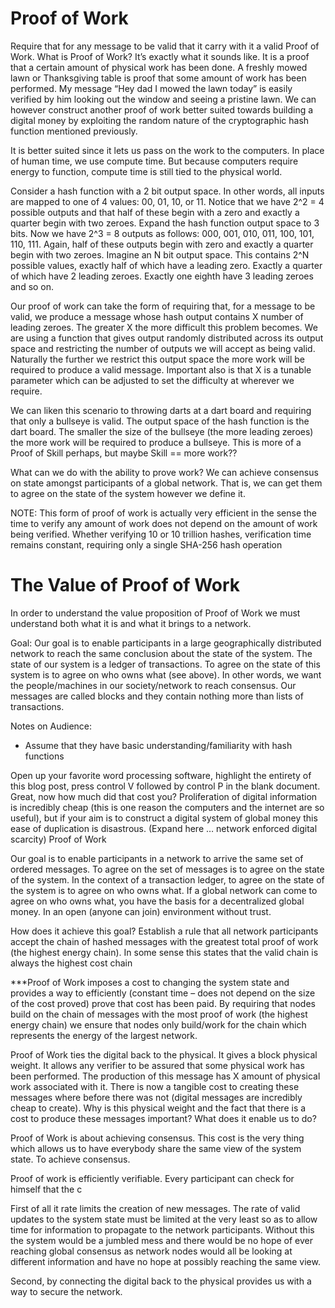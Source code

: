 # Proof of Work

Require that for any message to be valid that it carry with it a valid Proof of Work. What is Proof of Work? It’s exactly what it sounds like. It is a proof that a certain amount of physical work has been done. A freshly mowed lawn or Thanksgiving table is proof that some amount of work has been performed. My message “Hey dad I mowed the lawn today” is easily verified by him looking out the window and seeing a pristine lawn. We can however construct another proof of work better suited towards building a digital money by exploiting the random nature of the cryptographic hash function mentioned previously.  

It is better suited since it lets us pass on the work to the computers. In place of human time, we use compute time. But because computers require energy to function, compute time is still tied to the physical world.

Consider a hash function with a 2 bit output space. In other words, all inputs are mapped to one of 4 values: 00, 01, 10, or 11. Notice that we have 2^2 = 4 possible outputs and that half of these begin with a zero and exactly a quarter begin with two zeroes. Expand the hash function output space to 3 bits. Now we have 2^3 = 8 outputs as follows: 000, 001, 010, 011, 100, 101, 110, 111. Again, half of these outputs begin with zero and exactly a quarter begin with two zeroes. Imagine an N bit output space. This contains 2^N possible values, exactly half of which have a leading zero. Exactly a quarter of which have 2 leading zeroes. Exactly one eighth have 3 leading zeroes and so on. 

Our proof of work can take the form of requiring that, for a message to be valid, we produce a message whose hash output contains X number of leading zeroes. The greater X the more difficult this problem becomes. We are using a function that gives output randomly distributed across its output space and restricting the number of outputs we will accept as being valid. Naturally the further we restrict this output space the more work will be required to produce a valid message. Important also is that X is a tunable parameter which can be adjusted to set the difficulty at wherever we require. 

We can liken this scenario to throwing darts at a dart board and requiring that only a bullseye is valid. The output space of the hash function is the dart board. The smaller the size of the bullseye (the more leading zeroes) the more work will be required to produce a bullseye. This is more of a Proof of Skill perhaps, but maybe Skill == more work?? 

What can we do with the ability to prove work? We can achieve consensus on state amongst participants of a global network. That is, we can get them to agree on the state of the system however we define it.


NOTE: This form of proof of work is actually very efficient in the sense the time to verify any amount of work does not depend on the amount of work being verified. Whether verifying 10 or 10 trillion hashes, verification time remains constant, requiring only a single SHA-256 hash operation


# The Value of Proof of Work

In order to understand the value proposition of Proof of Work we must understand both what it is and what it brings to a network. 

Goal: Our goal is to enable participants in a large geographically distributed network to reach the same conclusion about the state of the system. The state of our system is a ledger of transactions. To agree on the state of this system is to agree on who owns what (see above). In other words, we want the people/machines in our society/network to reach consensus. 
Our messages are called blocks and they contain nothing more than lists of transactions.

Notes on Audience:
-	Assume that they have basic understanding/familiarity with hash functions

Open up your favorite word processing software, highlight the entirety of this blog post, press control V followed by control P in the blank document.  Great, now how much did that cost you? 
Proliferation of digital information is incredibly cheap (this is one reason the computers and the internet are so useful), but if your aim is to construct a digital system of global money this ease of duplication is disastrous. (Expand here … network enforced digital scarcity) Proof of Work

Our goal is to enable participants in a network to arrive the same set of ordered messages. To agree on the set of messages is to agree on the state of the system. In the context of a transaction ledger, to agree on the state of the system is to agree on who owns what. If a global network can come to agree on who owns what, you have the basis for a decentralized global money. In an open (anyone can join) environment without trust. 

How does it achieve this goal? Establish a rule that all network participants accept the chain of hashed messages with the greatest total proof of work (the highest energy chain). In some sense this states that the valid chain is always the highest cost chain 

***Proof of Work imposes a cost to changing the system state and provides a way to efficiently (constant time – does not depend on the size of the cost proved) prove that cost has been paid. By requiring that nodes build on the chain of messages with the most proof of work (the highest energy chain) we ensure that nodes only build/work for the chain which represents the energy of the largest network.


Proof of Work ties the digital back to the physical. It gives a block physical weight. It allows any verifier to be assured that some physical work has been performed. The production of this message has X amount of physical work associated with it. There is now a tangible cost to creating these messages where before there was not (digital messages are incredibly cheap to create). Why is this physical weight and the fact that there is a cost to produce these messages important? What does it enable us to do? 

Proof of Work is about achieving consensus. This cost is the very thing which allows us to have everybody share the same view of the system state. To achieve consensus.

Proof of work is efficiently verifiable. Every participant can check for himself that the c

First of all it rate limits the creation of new messages. The rate of valid updates to the system state must be limited at the very least so as to allow time for information to propagate to the network participants. Without this the system would be a jumbled mess and there would be no hope of ever reaching global consensus as network nodes would all be looking at different information and have no hope at possibly reaching the same view. 

Second, by connecting the digital back to the physical provides us with a way to secure the network. 

